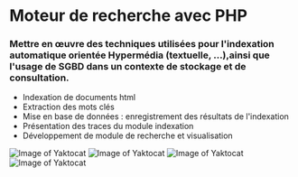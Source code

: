 # Moteur de recherche avec PHP

### Mettre en œuvre des techniques utilisées pour l'indexation automatique orientée Hypermédia (textuelle, ...),ainsi que l'usage de SGBD dans un contexte de stockage et de consultation.

  * Indexation de documents html
  * Extraction des mots clés
  * Mise en base de données : enregistrement des résultats de l'indexation
  * Présentation des traces du module indexation
  * Développement  de module de recherche et visualisation
  
  ![Image of Yaktocat](https://www.zupimages.net/up/20/40/o33q.png)
  ![Image of Yaktocat](https://zupimages.net/up/20/40/m47v.png)
  ![Image of Yaktocat](https://zupimages.net/up/20/40/bpjk.png)
  ![Image of Yaktocat](https://zupimages.net/up/20/40/uni5.png)

